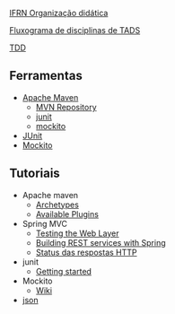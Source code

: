 
[IFRN Organização didática](http://portal.ifrn.edu.br/ifrn/institucional/projeto-politico-pedagogico-1/lateral/menu-1/volume-3-organizacao-didatica)

[Fluxograma de disciplinas de TADS](http://diatinf.ifrn.edu.br/lib/exe/fetch.php?media=cursos:superiores:tads:curso2012:matriztads2012.jpg)

[TDD](https://www.agilest.org/wp-content/uploads/2016/10/Testing-1.png)

## Ferramentas
- [Apache Maven](https://maven.apache.org/)
  - [MVN Repository](https://mvnrepository.com)
  - [junit](https://mvnrepository.com/artifact/junit/junit/4.12)
  - [mockito](https://mvnrepository.com/artifact/org.mockito/mockito-core/2.8.47)
- [JUnit](http://junit.org/)
- [Mockito](http://site.mockito.org/)

## Tutoriais

- Apache maven
  - [Archetypes](https://maven.apache.org/guides/introduction/introduction-to-archetypes.html)
  - [Available Plugins](https://maven.apache.org/plugins/index.html)
- Spring MVC
  - [Testing the Web Layer](http://spring.io/guides/gs/testing-web/)
  - [Building REST services with Spring](http://spring.io/guides/tutorials/bookmarks/)
  - [Status das respostas HTTP](https://en.wikipedia.org/wiki/List_of_HTTP_status_codes#4xx_Client_errors)
- junit
  - [Getting started](https://github.com/junit-team/junit4/wiki/Getting-started)
- Mockito
  - [Wiki](https://github.com/mockito/mockito/wiki)
- [json](http://www.json.org/)
